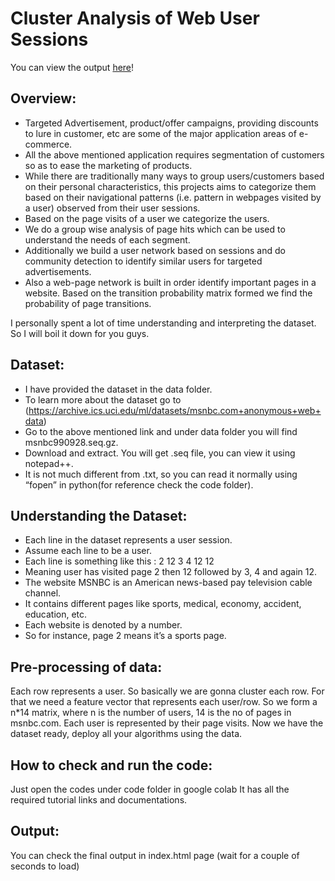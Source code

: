 # Cluster Analysis of Web User Sessions

You can view the output [here]( https://nehalmuthu.github.io/-Cluster-Analysis-for-Web-Users-Sessions/)!

## Overview:
- Targeted Advertisement, product/offer campaigns, providing discounts to lure in customer, etc are some of the major application areas of e-commerce.
- All the above mentioned application requires segmentation of customers so as to ease the marketing of products.
- While there are traditionally many ways to group users/customers based on their personal characteristics, this projects aims to categorize them based on their navigational patterns (i.e. pattern in webpages visited by a user) observed from their user sessions. 
- Based on the page visits of a user we categorize the users.
- We do a group wise analysis of page hits which can be used to understand the needs of each segment.
- Additionally we build a user network based on sessions and do community detection to identify similar users for targeted advertisements. 
- Also a web-page network is built in order identify important pages in a website. Based on the transition probability matrix formed we find the probability of page transitions.


I personally spent a lot of time understanding and interpreting the dataset. So I will boil it down for you guys.

## Dataset:
- I have provided the dataset in the data folder.
- To learn more about the dataset go to (https://archive.ics.uci.edu/ml/datasets/msnbc.com+anonymous+web+data)
- Go to the above mentioned link and under data folder you will find msnbc990928.seq.gz.
- Download and extract. You will get .seq file, you can view it using notepad++.
- It is not much different from .txt, so you can read it normally using “fopen” in python(for reference check the code folder).

## Understanding the Dataset:
- Each line in the dataset represents a user session. 
- Assume each line to be a user.
- Each line is something like this :  2 12 3 4 12 12
- Meaning user has visited page 2 then 12 followed by 3, 4 and again 12.
- The website MSNBC is an American news-based pay television cable channel.
- It contains different pages like sports, medical, economy, accident, education, etc.
- Each website is denoted by a number.
- So for instance, page 2 means it’s a sports page.


## Pre-processing of data:
Each row represents a user.
So basically we are gonna cluster each row.
For that we need a feature vector that represents each user/row.
So we form a n*14 matrix, where n is the number of users, 14 is the no of pages in msnbc.com.
Each user is represented by their page visits.
Now we have the dataset ready, deploy all your algorithms using the data.


## How to check and run the code: 
Just open the codes under code folder in google colab
It has all the required tutorial links and documentations.

## Output:
You can check the final output in index.html page (wait for a couple of seconds to load)


